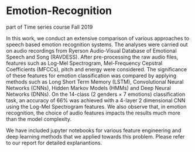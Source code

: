 # Emotion-Recognition
part of Time series course Fall 2019

In this work, we conduct an extensive comparison of various approaches to speech based emotion recognition systems. The analyses were carried out on audio recordings from Ryerson Audio-Visual Database of Emotional Speech and Song (RAVDESS). After pre-processing the raw audio files, features such as Log-Mel Spectrogram, Mel-Frequency Cepstral Coefficients (MFCCs), pitch and energy were considered.  The significance of these features for emotion classification was compared by applying methods such as Long Short Term Memory (LSTM), Convolutional Neural Networks (CNNs), Hidden Markov Models (HMMs) and Deep Neural Networks (DNNs). On the 14-class (2 genders $\times$ 7 emotions) classification task, an accuracy of 66\%  was achieved with a 4-layer 2 dimensional CNN using the Log-Mel Spectrogram features. We also observe that, in  emotion recognition, the choice of audio features impacts the results much more than the model complexity.

We have included jupyter notebooks for various feature engineering and deep learning methods that we applied towards this problem. Please refer to our report for detailed explanantions.
